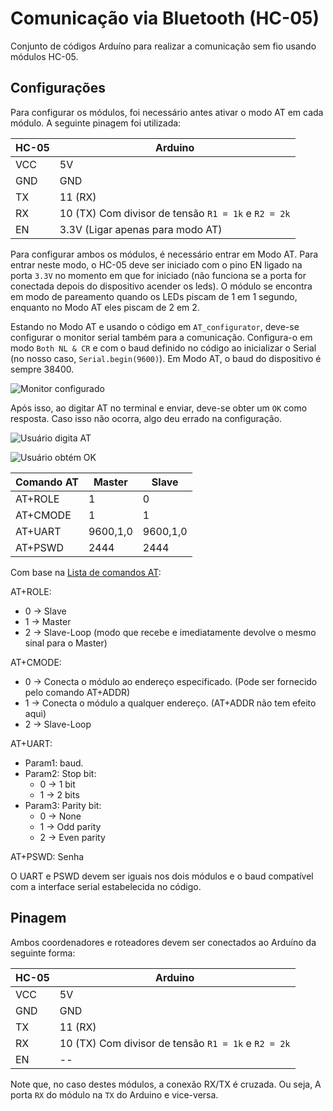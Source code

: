 # Comunicação via Bluetooth (HC-05)

Conjunto de códigos Arduíno para realizar a comunicação sem fio usando módulos HC-05.

## Configurações

Para configurar os módulos, foi necessário antes ativar o modo AT em cada módulo. A seguinte pinagem foi utilizada:

|  HC-05  |  Arduino  |
|---------|-----------|
|  VCC    |  5V       |
|  GND    |  GND      |
|  TX     |  11 (RX)  |
|  RX     |  10 (TX) Com divisor de tensão `R1 = 1k` e `R2 = 2k`  |
|  EN     |  3.3V (Ligar apenas para modo AT)  |

Para configurar ambos os módulos, é necessário entrar em Modo AT. Para entrar neste modo, o HC-05 deve ser iniciado com o pino EN ligado na porta `3.3V` no momento em que for iniciado (não funciona se a porta for conectada depois do dispositivo acender os leds). O módulo se encontra em modo de pareamento quando os LEDs piscam de 1 em 1 segundo, enquanto no Modo AT eles piscam de 2 em 2.

Estando no Modo AT e usando o código em `AT_configurator`, deve-se configurar o monitor serial também para a comunicação. Configura-o em modo `Both NL & CR` e com o baud definido no código ao inicializar o Serial (no nosso caso, `Serial.begin(9600)`). Em Modo AT, o baud do dispositivo é sempre 38400.

![Monitor configurado](../assets/serial_monitor_config_AT.png)

Após isso, ao digitar AT no terminal e enviar, deve-se obter um `OK` como resposta. Caso isso não ocorra, algo deu errado na configuração.

![Usuário digita AT](../assets/serial_monitor_at.png)

![Usuário obtém OK](../assets/serial_monitor_ok.png)

|  Comando AT  |  Master  |  Slave  |
|--------------|----------|---------|
|  AT+ROLE     |  1       |  0      |
|  AT+CMODE    |  1       |  1      |
|  AT+UART     |  9600,1,0  |  9600,1,0  |
|  AT+PSWD     |  2444    |  2444   |

Com base na [Lista de comandos AT](https://s3-sa-east-1.amazonaws.com/robocore-lojavirtual/709/HC-05_ATCommandSet.pdf):

AT+ROLE:
- 0 -> Slave
- 1 -> Master
- 2 -> Slave-Loop (modo que recebe e imediatamente devolve o mesmo sinal para o Master)

AT+CMODE:
- 0 -> Conecta o módulo ao endereço especificado. (Pode ser fornecido pelo comando AT+ADDR)
- 1 -> Conecta o módulo a qualquer endereço. (AT+ADDR não tem efeito aqui)
- 2 -> Slave-Loop

AT+UART:
- Param1: baud. 
- Param2: Stop bit:
    - 0 -> 1 bit
    - 1 -> 2 bits
- Param3: Parity bit:
    - 0 -> None
    - 1 -> Odd parity
    - 2 -> Even parity

AT+PSWD: Senha

O UART e PSWD devem ser iguais nos dois módulos e o baud compatível com a interface serial estabelecida no código.

## Pinagem

Ambos coordenadores e roteadores devem ser conectados ao Arduíno da seguinte forma:

|  HC-05  |  Arduino  |
|---------|-----------|
|  VCC    |  5V       |
|  GND    |  GND      |
|  TX     |  11 (RX)  |
|  RX     |  10 (TX) Com divisor de tensão `R1 = 1k` e `R2 = 2k`  |
|  EN     |  --       |

Note que, no caso destes módulos, a conexão RX/TX é cruzada. Ou seja, A porta `RX` do módulo na `TX` do Arduino e vice-versa.